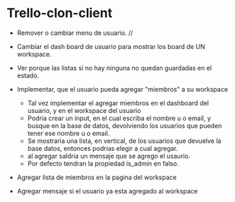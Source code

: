 # Trello-clon-client



- Remover o cambiar menu de usuario. //
- Cambiar el dash board de usuario para mostrar los board de UN workspace.
- Ver porque las listas si no hay ninguna no quedan guardadas en el estado.

- Implementar, que el usuario pueda agregar "miembros" a su workspace
  - Tal vez implementar el agregar miembros en el dashboard del usuario, y en el workspace del usuario
  - Podria crear un input, en el cual escriba el nombre u o email, y busque en la base de datos, devolviendo los usuarios que pueden tener ese nombre u o email.
  - Se mostraria una lista, en vertical, de los usuarios que devuelve la base datos, entonces podrias elegir a cual agregar.
  - al agregar saldria un mensaje que se agrego el usaurio.
  - Por defecto tendran la propiedad is_admin en falso.


- Agregar lista de miembros en la pagina del workspace
- Agregar mensaje si el usuario ya esta agregado al workspace